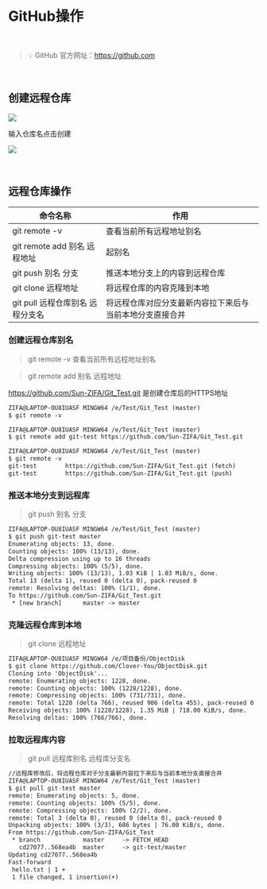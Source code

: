 # GitHub操作


<br/>

>💡 GitHub 官方网址：https://github.com

<br/>

## 创建远程仓库

![](https://blogs-1302550430.cos.ap-guangzhou.myqcloud.com/images/202204021606887.png/webp)

输入仓库名点击创建

![](https://blogs-1302550430.cos.ap-guangzhou.myqcloud.com/images/202204021606888.png/webp)

<br/>

## 远程仓库操作

| 命令名称 | 作用 |
| --- | --- |
| git remote -v | 查看当前所有远程地址别名 |
| git remote add 别名 远程地址 | 起别名 |
| git push 别名 分支 | 推送本地分支上的内容到远程仓库 |
| git clone 远程地址 | 将远程仓库的内容克隆到本地 |
| git pull 远程仓库别名 远程分支名 | 将远程仓库对应分支最新内容拉下来后与当前本地分支直接合并 |

### 创建远程仓库别名

> git remote -v 查看当前所有远程地址别名
> 

> git remote add 别名 远程地址
> 

https://github.com/Sun-ZIFA/Git_Test.git 是创建仓库后的HTTPS地址

```xml
ZIFA@LAPTOP-OU8IUASF MINGW64 /e/Test/Git_Test (master)
$ git remote -v

ZIFA@LAPTOP-OU8IUASF MINGW64 /e/Test/Git_Test (master)
$ git remote add git-test https://github.com/Sun-ZIFA/Git_Test.git

ZIFA@LAPTOP-OU8IUASF MINGW64 /e/Test/Git_Test (master)
$ git remote -v
git-test        https://github.com/Sun-ZIFA/Git_Test.git (fetch)
git-test        https://github.com/Sun-ZIFA/Git_Test.git (push)
```

### 推送本地分支到远程库

> git push 别名 分支
> 

```xml
ZIFA@LAPTOP-OU8IUASF MINGW64 /e/Test/Git_Test (master)
$ git push git-test master
Enumerating objects: 13, done.
Counting objects: 100% (13/13), done.
Delta compression using up to 16 threads
Compressing objects: 100% (5/5), done.
Writing objects: 100% (13/13), 1.03 KiB | 1.03 MiB/s, done.
Total 13 (delta 1), reused 0 (delta 0), pack-reused 0
remote: Resolving deltas: 100% (1/1), done.
To https://github.com/Sun-ZIFA/Git_Test.git
 * [new branch]      master -> master
```

### 克隆远程仓库到本地

> git clone 远程地址
> 

```xml
ZIFA@LAPTOP-OU8IUASF MINGW64 /e/项目备份/ObjectDisk
$ git clone https://github.com/Clover-You/ObjectDisk.git
Cloning into 'ObjectDisk'...
remote: Enumerating objects: 1228, done.
remote: Counting objects: 100% (1228/1228), done.
remote: Compressing objects: 100% (731/731), done.
remote: Total 1228 (delta 766), reused 906 (delta 455), pack-reused 0
Receiving objects: 100% (1228/1228), 1.35 MiB | 718.00 KiB/s, done.
Resolving deltas: 100% (766/766), done.
```

### 拉取远程库内容

> git pull 远程库别名 远程库分支名
> 

```xml
//远程库修改后，将远程仓库对于分支最新内容拉下来后与当前本地分支直接合并
ZIFA@LAPTOP-OU8IUASF MINGW64 /e/Test/Git_Test (master)
$ git pull git-test master
remote: Enumerating objects: 5, done.
remote: Counting objects: 100% (5/5), done.
remote: Compressing objects: 100% (2/2), done.
remote: Total 3 (delta 0), reused 0 (delta 0), pack-reused 0
Unpacking objects: 100% (3/3), 686 bytes | 76.00 KiB/s, done.
From https://github.com/Sun-ZIFA/Git_Test
 * branch            master     -> FETCH_HEAD
   cd27077..568ea4b  master     -> git-test/master
Updating cd27077..568ea4b
Fast-forward
 hello.txt | 1 +
 1 file changed, 1 insertion(+)
```

